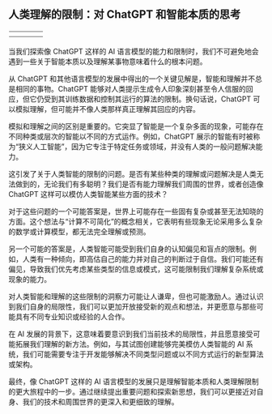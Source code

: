 ## 人类理解的限制：对 ChatGPT 和智能本质的思考

![图片](img/image-C3WYIVK6.png)

当我们探索像 ChatGPT 这样的 AI 语言模型的能力和限制时，我们不可避免地会遇到一些关于智能本质以及理解某事物意味着什么的根本问题。

从 ChatGPT 和其他语言模型的发展中得出的一个关键见解是，智能和理解并不总是相同的事物。ChatGPT 能够对人类提示生成令人印象深刻甚至令人信服的回应，但它仍受到其训练数据和控制其运行的算法的限制。换句话说，ChatGPT 可以模拟理解，但可能并不像人类那样真正理解其回应的内容。

模拟和理解之间的区别是重要的。它突显了智能是一个复杂多面的现象，可能存在不同种类或层次的智能以不同的方式运作。例如，ChatGPT 展示的智能有时被称为“狭义人工智能”，因为它专注于特定任务或领域，并没有人类的一般问题解决能力。

这引发了关于人类智能的限制的问题。是否有某些种类的理解或问题解决是人类无法做到的，无论我们有多聪明？我们是否有能力理解我们周围的世界，或者创造像 ChatGPT 这样可以模仿人类智能某些方面的技术？

对于这些问题的一个可能答案是，世界上可能存在一些固有复杂或甚至无法知晓的方面。这个想法与“计算不可简化”的概念相关，它表明有些现象无论采用多么复杂的数学或计算模型，都无法完全理解或预测。

另一个可能的答案是，人类智能可能受到我们自身的认知偏见和盲点的限制。例如，人类有一种倾向，即高估自己的能力并对自己的判断过于自信。我们可能还有偏见，导致我们优先考虑某些类型的信息或模式，这可能限制我们理解复杂系统或现象的能力。

对人类智能和理解的这些限制的洞察力可能让人谦卑，但也可能激励人。通过认识到我们自身的局限性，我们可以更加开放接受新的观点和想法，并更愿意与那些可能具有不同专业知识或经验的人合作。

在 AI 发展的背景下，这意味着要意识到我们当前技术的局限性，并且愿意接受可能拓展我们理解的新方法。例如，与其试图创建能够完美模仿人类智能的 AI 系统，我们可能需要专注于开发能够解决不同类型问题或以不同方式运行的新型算法或架构。

最终，像 ChatGPT 这样的 AI 语言模型的发展只是理解智能本质和人类理解限制的更大旅程中的一步。通过继续提出重要问题和探索新思想，我们可以更接近对自身、我们的技术和周围世界的更深入和更细致的理解。
